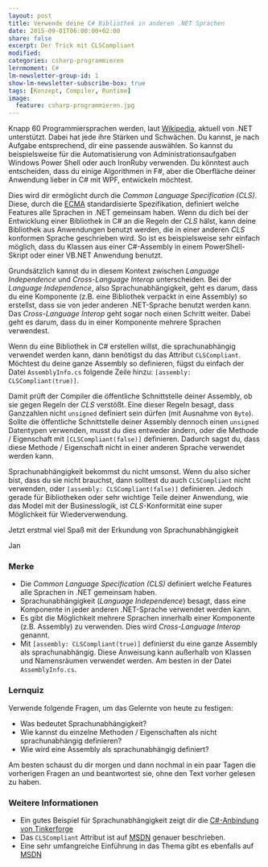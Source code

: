 ```yaml
---
layout: post
title: Verwende deine C# Bibliothek in anderen .NET Sprachen
date: 2015-09-01T06:00:00+02:00
share: false
excerpt: Der Trick mit CLSCompliant
modified:
categories: csharp-programmieren
lernmoment: C#
lm-newsletter-group-id: 1
show-lm-newsletter-subscribe-box: true
tags: [Konzept, Compiler, Runtime]
image:
  feature: csharp-programmieren.jpg
---
```


Knapp 60 Programmiersprachen werden, laut [Wikipedia](https://de.wikipedia.org/wiki/Liste_von_.NET-Sprachen), aktuell von .NET unterstützt. Dabei hat jede ihre Stärken und Schwächen. Du kannst, je nach Aufgabe entsprechend, dir eine passende auswählen. So kannst du beispielsweise für die Automatisierung von Administrationsaufgaben Windows Power Shell oder auch IronRuby verwenden. Du könntest auch entscheiden, dass du einige Algorithmen in F#, aber die Oberfläche deiner Anwendung lieber in C# mit WPF, entwickeln möchtest.

Dies wird dir ermöglicht durch die *Common Language Specification (CLS)*. Diese, durch die [ECMA](http://www.ecma-international.org/publications/standards/Ecma-335.htm) standardisierte Spezifikation, definiert welche Features alle Sprachen in .NET gemeinsam haben. Wenn du dich bei der Entwicklung einer Bibliothek in C# an die Regeln der *CLS* hälst, kann deine Bibliothek aus Anwendungen benutzt werden, die in einer anderen *CLS* konformen Sprache geschrieben wird. So ist es beispielsweise sehr einfach möglich, dass du Klassen aus einer C#-Assembly in einem PowerShell-Skript oder einer VB.NET Anwendung benutzt.

Grundsätzlich kannst du in diesem Kontext zwischen *Language Independence* und *Cross-Language Interop* unterscheiden. Bei der *Language Independence*, also Sprachunabhängigkeit, geht es darum, dass du eine Komponente (z.B. eine Bibliothek verpackt in eine Assembly) so erstellst, dass sie von jeder anderen .NET-Sprache benutzt werden kann. Das *Cross-Language Interop* geht sogar noch einen Schritt weiter. Dabei geht es darum, dass du in einer Komponente mehrere Sprachen verwendest.

Wenn du eine Bibliothek in C# erstellen willst, die sprachunabhängig verwendet werden kann, dann benötigst du das Attribut `CLSCompliant`. Möchtest du deine ganze Assembly so definieren, fügst du einfach der Datei `AssemblyInfo.cs` folgende Zeile hinzu: `[assembly: CLSCompliant(true)]`.

Damit prüft der Compiler die öffentliche Schnittstelle deiner Assembly, ob sie gegen Regeln der *CLS* verstößt. Eine dieser Regeln besagt, dass Ganzzahlen nicht `unsigned` definiert sein dürfen (mit Ausnahme von `Byte`). Sollte die öffentliche Schnittstelle deiner Assembly dennoch einen `unsigned` Datentypen verwenden, musst du dies entweder ändern, oder die Methode / Eigenschaft mit `[CLSCompliant(false)]` definieren. Dadurch sagst du, dass diese Methode / Eigenschaft nicht in einer anderen Sprache verwendet werden kann.

Sprachunabhängigkeit bekommst du nicht umsonst. Wenn du also sicher bist, dass du sie nicht brauchst, dann solltest du auch `CLSCompliant` nicht verwenden, oder `[assembly: CLSCompliant(false)]` definieren. Jedoch gerade für Bibliotheken oder sehr wichtige Teile deiner Anwendung, wie das Model mit der Businesslogik, ist *CLS*-Konformität eine super Möglichkeit für Wiederverwendung.

Jetzt erstmal viel Spaß mit der Erkundung von Sprachunabhängigkeit

Jan


### Merke

-	Die *Common Language Specification (CLS)* definiert welche Features alle Sprachen in .NET gemeinsam haben.
-	Sprachunabhängigkeit (*Language Independence*) besagt, dass eine Komponente in jeder anderen .NET-Sprache verwendet werden kann.
-	Es gibt die Möglichkeit mehrere Sprachen innerhalb einer Komponente (z.B. Assembly) zu verwenden. Dies wird *Cross-Language Interop* genannt.
-	Mit `[assembly: CLSCompliant(true)]` definierst du eine ganze Assembly als sprachunabhängig. Diese Anweisung kann außerhalb von Klassen und Namensräumen verwendet werden. Am besten in der Datei `AssemblyInfo.cs`.

### Lernquiz 

Verwende folgende Fragen, um das Gelernte von heute zu festigen:

-	Was bedeutet Sprachunabhängigkeit?
-	Wie kannst du einzelne Methoden / Eigenschaften als nicht sprachunabhängig definieren?
-	Wie wird eine Assembly als sprachunabhängig definiert?

Am besten schaust du dir morgen und dann nochmal in ein paar Tagen die vorherigen Fragen an und beantwortest sie, ohne den Text vorher gelesen zu haben.

### Weitere Informationen

-	Ein gutes Beispiel für Sprachunabhängigkeit zeigt dir die [C#-Anbindung von Tinkerforge](https://github.com/Tinkerforge/generators/blob/master/csharp/IPConnection.cs)
-	Das `CLSCompliant` Attribut ist auf [MSDN](https://msdn.microsoft.com/de-de/library/system.clscompliantattribute(v=vs.110).aspx) genauer beschrieben.
-	Eine sehr umfangreiche Einführung in das Thema gibt es ebenfalls auf [MSDN](https://msdn.microsoft.com/de-de/library/vstudio/12a7a7h3(v=vs.110).aspx)
